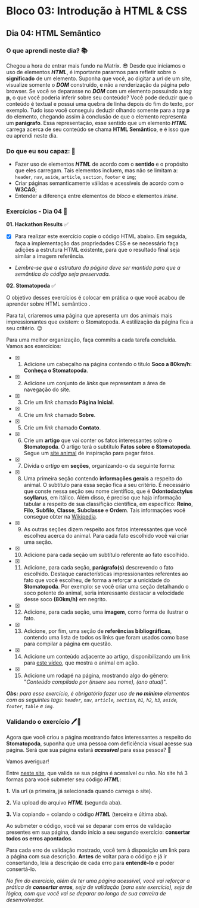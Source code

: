 # Bloco 03: Introdução à HTML & CSS

## Dia 04: HTML Semântico

### O que aprendi neste dia? :books:
Chegou a hora de entrar mais fundo na Matrix. :sunglasses:
Desde que iniciamos o uso de elementos **_HTML_**, é importante pararmos para refletir sobre o **significado** de um elemento. Suponha que você, ao digitar a _url_ de um site, visualize somente o **_DOM_** construído, e não a renderização da página pelo browser. Se você se deparasse no **_DOM_** com um elemento possuindo a _tag_ **p**, o que você poderia inferir sobre seu conteúdo? Você pode deduzir que o conteúdo é textual e possui uma quebra de linha depois do fim do texto, por exemplo. Tudo isso você conseguiu deduzir olhando somente para a _tag_ **p** do elemento, chegando assim à conclusão de que o elemento representa um **parágrafo**.
Essa representação, esse sentido que um elemento **_HTML_** carrega acerca de seu conteúdo se chama **HTML Semântico**, e é isso que eu aprendi neste dia.

### Do que eu sou capaz: :rocket:
- Fazer uso de elementos **_HTML_** de acordo com o **sentido** e o propósito que eles carregam. Tais elementos incluem, mas não se limitam a: `header`, `nav`, `aside`, `article`, `section`, `footer` e `img`;
- Criar páginas semanticamente válidas e acessíveis de acordo com o **W3CAG**;
- Entender a diferença entre elementos de _bloco_ e elementos _inline_.


### Exercícios - Dia 04 :memo:


**01. Hackathon Results** :white_check_mark:

- [x] Para realizar este exercício copie o código HTML abaixo. Em seguida, faça a implementação das propriedades CSS e se necessário faça adições a estrutura HTML existente, para que o resultado final seja similar a imagem referência.

- _Lembre-se que a estrutura da página deve ser mantida para que a semântica do código seja preservada._


**02. Stomatopoda** :white_check_mark:

O objetivo desses exercícios é colocar em prática o que você acabou de aprender sobre HTML semântico .

Para tal, criaremos uma página que apresenta um dos animais mais impressionantes que existem: o Stomatopoda. A estilização da página fica a seu critério. :wink:

Para uma melhor organização, faça commits a cada tarefa concluída. Vamos aos exercícios:

- [x] 01. Adicione um cabeçalho na página contendo o título **Soco a 80km/h: Conheça o Stomatopoda**.

- [x] 02. Adicione um conjunto de _links_ que representam a área de navegação do site.
- [x] 03. Crie um _link_ chamado **Página Inicial**.
- [x] 04. Crie um _link_ chamado **Sobre**.
- [x] 05. Crie um _link_ chamado **Contato**.
- [x] 06. Crie um **artigo** que vai conter os fatos interessantes sobre o **Stomatopoda**. O artigo terá o subtítulo **Fatos sobre o Stomatopoda**. Segue um [site animal](https://theoatmeal.com/comics/mantis_shrimp) de inspiração para pegar fatos.
- [x] 07. Divida o _artigo_ em **seções**, organizando-o da seguinte forma:
- [x] 08. Uma primeira seção contendo **informações gerais** a respeito do animal. O subtítulo para essa seção fica a seu critério. É necessário que conste nessa seção seu nome científico, que é **Odontodactylus scyllarus**, em itálico. Além disso, é preciso que haja informação tabular a respeito de sua classifição científica, em específico: **Reino**, **Filo**, **Subfilo**, **Classe**, **Subclasse** e **Ordem**. Tais informações você consegue obter na [Wikipedia](https://pt.wikipedia.org/wiki/Stomatopoda).
- [x] 09. As outras seções dizem respeito aos fatos interessantes que você escolheu acerca do animal. Para cada fato escolhido você vai criar uma seção.
- [x] 10. Adicione para cada seção um subtítulo referente ao fato escolhido.
- [x] 11. Adicione, para cada seção, **parágrafo(s)** descrevendo o fato escolhido. Destaque características impressionantes referentes ao fato que você escolheu, de forma a reforçar a unicidade do **Stomatopoda**. Por exemplo: se você criar uma seção detalhando o soco potente do animal, seria interessante destacar a velocidade desse soco **(80km/h)** em negrito.
- [x] 12. Adicione, para cada seção, uma **imagem**, como forma de ilustrar o fato.
- [x] 13. Adicione, por fim, uma seção de **referências bibliográficas**, contendo uma lista de todos os links que foram usados como base para compilar a página em questão.
- [x] 14. Adicione um conteúdo adjacente ao artigo, disponibilizando um link para [este vídeo](https://www.youtube.com/watch?v=E0Li1k5hGBE), que mostra o animal em ação.
- [x] 15. Adicione um rodapé na página, mostrando algo do gênero: "_Conteúdo compilado por (insere seu nome), (ano atual)_".

**_Obs:_** _para esse exercício, é obrigatório fazer uso de **no mínimo** elementos com as seguintes tags: `header`, `nav`, `article`, `section`, `h1`, `h2`, `h3`, `aside`, `footer`, `table` e `img`._

### Validando o exercício :pen::monocle_face:

Agora que você criou a página mostrando fatos interessantes a respeito do **Stomatopoda**, suponha que uma pessoa com deficiência visual acesse sua página. Será que sua página estará **_acessível_** para essa pessoa? :thinking:

Vamos averiguar!

Entre [neste site](https://achecker.ca/checker/index.php#output_div), que valida se sua página é acessível ou não. No site há 3 formas para você submeter seu código **_HTML_**:

**1.** Via url (a primeira, já selecionada quando carrega o site).

**2.** Via upload do arquivo **_HTML_** (segunda aba).

**3.** Via copiando + colando o código **_HTML_** (terceira e última aba).

Ao submeter o código, você vai se deparar com erros de validação presentes em sua página, dando início a seu segundo exercício: **consertar todos os erros apontados**.

Para cada erro de validação mostrado, você tem à disposição um link para a página com sua descrição. **Antes** de voltar para o código e já ir consertando, leia a descrição de cada erro para **entendê-lo** e poder consertá-lo.

_No fim do exercício, além de ter uma página acessível, você vai reforçar a prática de_ **_consertar erros_**_, seja de validação (para este exercício), seja de lógica, com que você vai se deparar ao longo de sua carreira de desenvolvedor._
